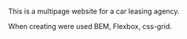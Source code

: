 This is a multipage website for a car leasing agency.

When creating were used BEM, Flexbox, css-grid.
